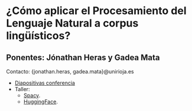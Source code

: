 # ¿Cómo aplicar el Procesamiento del Lenguaje Natural a corpus lingüísticos?
## Ponentes: Jónathan Heras y Gadea Mata
Contacto: {jonathan.heras, gadea.mata}@unirioja.es

+ [Diapositivas conferencia](https://docs.google.com/presentation/d/1A5Nv0zERz3jtZhyAIiUOqj488J8OIigE8X3scGwlX20/edit?usp=sharing)
+ Taller:
  - [Spacy](https://colab.research.google.com/drive/1VPytdpCxdXJ_H07hAgnD5DGrRVzSbVDC?usp=sharing).
  - [HuggingFace](https://colab.research.google.com/drive/1DS8HZ0tdBrXM53z5tu_xKvyDdoHwggun?usp=sharing).
